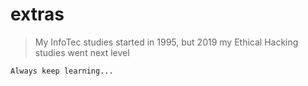 # extras  

>My InfoTec studies started in 1995, but 2019 my Ethical Hacking studies went next level 

```
Always keep learning...
```